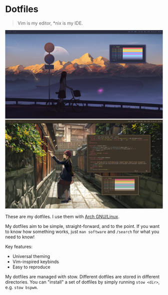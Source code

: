 # Dotfiles

> Vim is my editor, \*nix is my IDE.

![Screenshot](etc/preview.jpg?raw=true)
![Screenshot](etc/preview2.jpg?raw=true)

These are my dotfiles. I use them with [Arch GNU/Linux](https://www.archlinux.org/).

My dotfiles aim to be simple, straight-forward, and to the point. If you want to know how something works, just `man software` and `/search` for what you need to know!

Key features:

- Universal theming
- Vim-inspired keybinds
- Easy to reproduce

My dotfiles are managed with stow. Different dotfiles are stored in different directories. You can "install" a set of dotfiles by simply running `stow <dir>`, e.g. `stow bspwm`.
